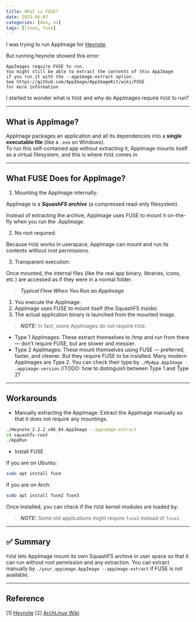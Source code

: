 ```yaml
---
title: What is FUSE?
date: 2025-06-07
categories: [dev, os]
tags: [linux, fuse]
---
```


I was trying to run AppImage for [Heynote](https://heynote.com/).

But running heynote showed this error:

```text
AppImages require FUSE to run.
You might still be able to extract the contents of this AppImage
if you run it with the --appimage-extract option.
See https://github.com/AppImage/AppImageKit/wiki/FUSE
for more information
```

I started to wonder what is `FUSE` and why do AppImages require `FUSE` to run?

---

## What is AppImage?

AppImage packages an application and all its dependencies into a **single executable file** (like a `.exe` on Windows).  
To run this self-contained app without extracting it, AppImage mounts itself as a virtual filesystem, and this is where `FUSE` comes in.

---

## What FUSE Does for AppImage?

1. Mounting the AppImage internally:

AppImage is a **_SquashFS archive_** (a compressed read-only filesystem).

Instead of extracting the archive, AppImage uses FUSE to mount it on-the-fly when you run the .AppImage.

2. No root required:

Because `FUSE` works in userspace, AppImage can mount and run its contents without root permissions.

3. Transparent execution:

Once mounted, the internal files (like the real app binary, libraries, icons, etc.) are accessed as if they were in a normal folder.

> **_Typical Flow When You Run an AppImage_**
1. You execute the AppImage.
2. AppImage uses FUSE to mount itself (the SquashFS inside).
3. The actual application binary is launched from the mounted image.

> **_NOTE:_** 
In fact, some AppImages do not require `FUSE`.
- Type 1 AppImages: These extract themselves to /tmp and run from there — don’t require FUSE, but are slower and messier.
- Type 2 AppImages: These mount themselves using FUSE — preferred, faster, and cleaner. But they require FUSE to be installed.
Many modern AppImages are Type 2.
You can check their type by `./MyApp.AppImage --appimage-version`
//TODO: how to distinguish between Type 1 and Type 2?

---

## Workarounds

- Manually extracting the AppImage:
Extract the AppImage manually so that it does not require any mountings.

```bash
./Heynote_2.2.2_x86_64.AppImage --appimage-extract
cd squashfs-root
./AppRun
```

- Install FUSE

If you are on Ubuntu:

```bash
sudo apt install fuse
```

If you are on Arch:

```bash
sudo apt install fuse2 fuse3
```

Once installed, you can check if the `FUSE` kernel modules are loaded by:

> **_NOTE:_** 
Some old applications might require `fuse2` instead of `fuse3`.

---

## ✅ Summary

`FUSE` lets AppImage mount its own SquashFS archive in user space so that it can run without root permission and any extraction.
You can extract manually by `./your_appimage.AppImage --appimage-extract` if FUSE is not available.

--- 

## Reference

[1] [Heynote](https://heynote.com/)
[2] [ArchLinux Wiki](https://wiki.archlinux.org/title/FUSE)
